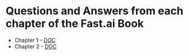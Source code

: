 # Questions and Answers from each chapter of the Fast.ai Book

- Chapter 1 - [DOC](https://docs.google.com/document/d/1FtfqDCi3NS3Ai15XsiLaO2FvLoVcLsnBIeXnAKvuzL8/edit?usp=sharing)
- Chapter 2 - [DOC](https://docs.google.com/document/d/1Kxde4uw0dF9a5l1PGlcnv0dr9ye6zbMIiPXMQe3ykKA/edit?usp=sharing)
